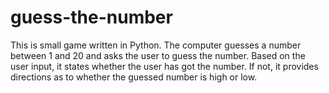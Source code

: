 guess-the-number
================

This is small game written in Python.
The computer guesses a number between 1 and 20 and asks the user to guess the number.
Based on the user input, it states whether the user has got the number.
If not, it provides directions as to whether the guessed number is high or low.

